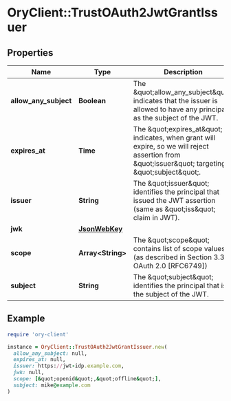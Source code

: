 # OryClient::TrustOAuth2JwtGrantIssuer

## Properties

| Name | Type | Description | Notes |
| ---- | ---- | ----------- | ----- |
| **allow_any_subject** | **Boolean** | The \&quot;allow_any_subject\&quot; indicates that the issuer is allowed to have any principal as the subject of the JWT. | [optional] |
| **expires_at** | **Time** | The \&quot;expires_at\&quot; indicates, when grant will expire, so we will reject assertion from \&quot;issuer\&quot; targeting \&quot;subject\&quot;. |  |
| **issuer** | **String** | The \&quot;issuer\&quot; identifies the principal that issued the JWT assertion (same as \&quot;iss\&quot; claim in JWT). |  |
| **jwk** | [**JsonWebKey**](JsonWebKey.md) |  |  |
| **scope** | **Array&lt;String&gt;** | The \&quot;scope\&quot; contains list of scope values (as described in Section 3.3 of OAuth 2.0 [RFC6749]) |  |
| **subject** | **String** | The \&quot;subject\&quot; identifies the principal that is the subject of the JWT. | [optional] |

## Example

```ruby
require 'ory-client'

instance = OryClient::TrustOAuth2JwtGrantIssuer.new(
  allow_any_subject: null,
  expires_at: null,
  issuer: https://jwt-idp.example.com,
  jwk: null,
  scope: [&quot;openid&quot;,&quot;offline&quot;],
  subject: mike@example.com
)
```

